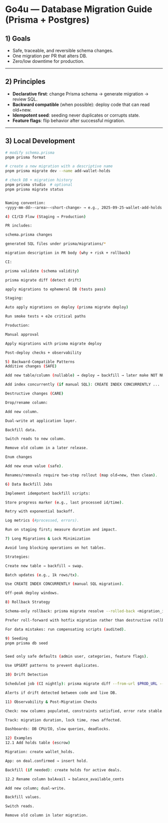 # Go4u — Database Migration Guide (Prisma + Postgres)

## 1) Goals
- Safe, traceable, and reversible schema changes.
- One migration per PR that alters DB.
- Zero/low downtime for production.

---

## 2) Principles
- **Declarative first**: change Prisma schema → generate migration → review SQL.
- **Backward compatible** (when possible): deploy code that can read old+new.
- **Idempotent seed**: seeding never duplicates or corrupts state.
- **Feature flags**: flip behavior after successful migration.

---

## 3) Local Development
```bash
# modify schema.prisma
pnpm prisma format

# create a new migration with a descriptive name
pnpm prisma migrate dev --name add-wallet-holds

# check DB + migration history
pnpm prisma studio  # optional
pnpm prisma migrate status


Naming convention:
<yyyy-mm-dd>-<area>-<short-change> → e.g., 2025-09-25-wallet-add-holds

4) CI/CD Flow (Staging → Production)

PR includes:

schema.prisma changes

generated SQL files under prisma/migrations/*

migration description in PR body (why + risk + rollback)

CI:

prisma validate (schema validity)

prisma migrate diff (detect drift)

apply migrations to ephemeral DB (tests pass)

Staging:

Auto apply migrations on deploy (prisma migrate deploy)

Run smoke tests + e2e critical paths

Production:

Manual approval

Apply migrations with prisma migrate deploy

Post-deploy checks + observability

5) Backward-Compatible Patterns
Additive changes (SAFE)

Add new table/column (nullable) → deploy → backfill → later make NOT NULL.

Add index concurrently (if manual SQL): CREATE INDEX CONCURRENTLY ...

Destructive changes (CARE)

Drop/rename column:

Add new column.

Dual-write at application layer.

Backfill data.

Switch reads to new column.

Remove old column in a later release.

Enum changes

Add new enum value (safe).

Renames/removals require two-step rollout (map old→new, then clean).

6) Data Backfill Jobs

Implement idempotent backfill scripts:

Store progress marker (e.g., last processed id/time).

Retry with exponential backoff.

Log metrics (#processed, errors).

Run on staging first; measure duration and impact.

7) Long Migrations & Lock Minimization

Avoid long blocking operations on hot tables.

Strategies:

Create new table → backfill → swap.

Batch updates (e.g., 1k rows/tx).

Use CREATE INDEX CONCURRENTLY (manual SQL migration).

Off-peak deploy windows.

8) Rollback Strategy

Schema-only rollback: prisma migrate resolve --rolled-back <migration_id>

Prefer roll-forward with hotfix migration rather than destructive rollback.

For data mistakes: run compensating scripts (audited).

9) Seeding
pnpm prisma db seed


Seed only safe defaults (admin user, categories, feature flags).

Use UPSERT patterns to prevent duplicates.

10) Drift Detection

Scheduled job (CI nightly): prisma migrate diff --from-url $PROD_URL --to-schema-datamodel schema.prisma

Alerts if drift detected between code and live DB.

11) Observability & Post-Migration Checks

Check: new columns populated, constraints satisfied, error rate stable.

Track: migration duration, lock time, rows affected.

Dashboards: DB CPU/IO, slow queries, deadlocks.

12) Examples
12.1 Add holds table (escrow)

Migration: create wallet_holds.

App: on deal.confirmed → insert hold.

Backfill (if needed): create holds for active deals.

12.2 Rename column balAvail → balance_available_cents

Add new column; dual-write.

Backfill values.

Switch reads.

Remove old column in later migration.
